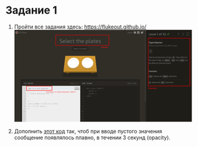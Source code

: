 # Задание 1

1. Пройти все задания здесь: https://flukeout.github.io/
    ![](../../lesson2/homework/task2.png)
    
2. Дополнить [этот код](https://codepen.io/TheAvalanche/pen/KypmwX) так, чтоб при вводе пустого значения сообщение появлялось плавно, в течении 3 секунд (opacity).
    